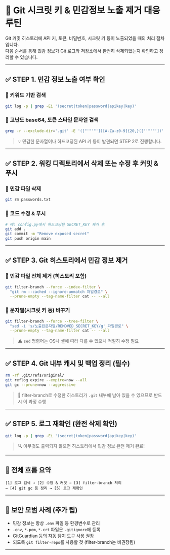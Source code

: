 # 🔐 Git 시크릿 키 & 민감정보 노출 제거 대응 루틴

Git 커밋 히스토리에 API 키, 토큰, 비밀번호, 시크릿 키 등이 노출되었을 때의 처리 절차입니다.  
다음 순서를 통해 민감 정보가 Git 로그와 저장소에서 완전히 삭제되었는지 확인하고 정리할 수 있습니다.

---

## ✅ STEP 1. 민감 정보 노출 여부 확인

### 🔎 키워드 기반 검색
```bash
git log -p | grep -Ei '(secret|token|password|apikey|key)'
```

### 🔎 고난도 base64, 토큰 스타일 문자열 검색
```bash
grep -r --exclude-dir='.git' -E '(["'"'"'])[A-Za-z0-9]{20,}(["'"'"'])' .
```

> 💡 민감한 문자열이나 하드코딩된 API 키 등이 발견되면 STEP 2로 진행합니다.

---

## ✅ STEP 2. 워킹 디렉토리에서 삭제 또는 수정 후 커밋 & 푸시

### 🔧 민감 파일 삭제
```bash
git rm passwords.txt
```

### 🔧 코드 수정 & 푸시
```bash
# 예: config.py에서 하드코딩된 SECRET_KEY 제거 후
git add .
git commit -m "Remove exposed secret"
git push origin main
```

---

## ✅ STEP 3. Git 히스토리에서 민감 정보 제거

### 📁 민감 파일 전체 제거 (히스토리 포함)
```bash
git filter-branch --force --index-filter \
  "git rm --cached --ignore-unmatch 파일경로" \
  --prune-empty --tag-name-filter cat -- --all
```

### 🔑 문자열(시크릿 키 등) 바꾸기
```bash
git filter-branch --force --tree-filter \
  "sed -i 's/노출된문자열/REMOVED_SECRET_KEY/g' 파일경로" \
  --prune-empty --tag-name-filter cat -- --all
```

> ⚠️ `sed` 명령어는 OS나 셸에 따라 다를 수 있으니 적절히 수정 필요

---

## ✅ STEP 4. Git 내부 캐시 및 백업 정리 (필수)

```bash
rm -rf .git/refs/original/
git reflog expire --expire=now --all
git gc --prune=now --aggressive
```

> 🧹 filter-branch로 수정한 히스토리가 `.git` 내부에 남아 있을 수 있으므로 반드시 이 과정 수행

---

## ✅ STEP 5. 로그 재확인 (완전 삭제 확인)

```bash
git log -p | grep -Ei '(secret|token|password|apikey|key)'
```

> 🔍 아무것도 출력되지 않으면 히스토리에서 민감 정보 완전 제거 완료!

---

## 🧾 전체 흐름 요약

```
[1] 로그 검색 → [2] 수정 & 커밋 → [3] filter-branch 처리  
→ [4] git gc 등 정리 → [5] 로그 재확인
```

---

## 📌 보안 모범 사례 (추가 팁)

- 민감 정보는 항상 `.env` 파일 등 환경변수로 관리
- `.env`, `*.pem`, `*.crt` 파일은 `.gitignore`에 등록
- GitGuardian 등의 자동 탐지 도구 사용 권장
- 되도록 `git filter-repo`를 사용할 것 (filter-branch는 비권장됨)

---
